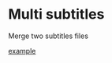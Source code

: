 # Multi subtitles

Merge two subtitles files

<a href='http://aube.github.io/multitiles/'>example</a>